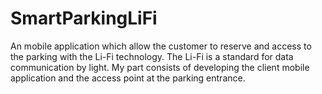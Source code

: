 # SmartParkingLiFi
An mobile application which allow the customer to reserve and access to the parking with the Li-Fi technology. The Li-Fi is a standard for data communication by light. My part consists of developing the client mobile application and the access point at the parking entrance.
